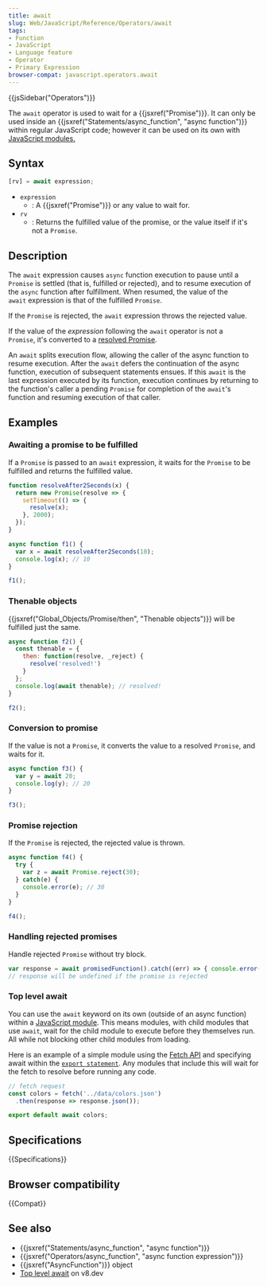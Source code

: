 ```yaml
---
title: await
slug: Web/JavaScript/Reference/Operators/await
tags:
- Function
- JavaScript
- Language feature
- Operator
- Primary Expression
browser-compat: javascript.operators.await
---
```

{{jsSidebar("Operators")}}

The `await` operator is used to wait for a {{jsxref("Promise")}}. It can
only be used inside an
{{jsxref("Statements/async_function", "async function")}}
within regular JavaScript code; however it can be used on its own with
[JavaScript modules.](/en-US/docs/Web/JavaScript/Guide/Modules)

## Syntax

```js
[rv] = await expression;
```

*   `expression`
    *   : A {{jsxref("Promise")}} or any value to wait for.
*   `rv`
    *   : Returns the fulfilled value of the promise, or the value itself if it's
        not a `Promise`.

## Description

The `await` expression causes `async` function execution to pause until a
`Promise` is settled (that is, fulfilled or rejected), and to resume execution
of the `async` function after fulfillment. When resumed, the value of the
`await` expression is that of the fulfilled `Promise`.

If the `Promise` is rejected, the `await` expression throws the rejected value.

If the value of the *expression* following the `await` operator is not a
`Promise`, it's converted to a
[resolved Promise](/en-US/docs/Web/JavaScript/Reference/Global_Objects/Promise/resolve).

An `await` splits execution flow, allowing the caller of the async function to
resume execution. After the `await` defers the continuation of the async
function, execution of subsequent statements ensues. If this `await` is the last
expression executed by its function, execution continues by returning to the
function's caller a pending `Promise` for completion of the `await`'s function
and resuming execution of that caller.

## Examples

### Awaiting a promise to be fulfilled

If a `Promise` is passed to an `await` expression, it waits for the `Promise` to
be fulfilled and returns the fulfilled value.

```js
function resolveAfter2Seconds(x) {
  return new Promise(resolve => {
    setTimeout(() => {
      resolve(x);
    }, 2000);
  });
}

async function f1() {
  var x = await resolveAfter2Seconds(10);
  console.log(x); // 10
}

f1();
```

### Thenable objects

{{jsxref("Global_Objects/Promise/then", "Thenable objects")}}
will be fulfilled just the same.

```js
async function f2() {
  const thenable = {
    then: function(resolve, _reject) {
      resolve('resolved!')
    }
  };
  console.log(await thenable); // resolved!
}

f2();
```

### Conversion to promise

If the value is not a `Promise`, it converts the value to a resolved `Promise`,
and waits for it.

```js
async function f3() {
  var y = await 20;
  console.log(y); // 20
}

f3();
```

### Promise rejection

If the `Promise` is rejected, the rejected value is thrown.

```js
async function f4() {
  try {
    var z = await Promise.reject(30);
  } catch(e) {
    console.error(e); // 30
  }
}

f4();
```

### Handling rejected promises

Handle rejected `Promise` without try block.

```js
var response = await promisedFunction().catch((err) => { console.error(err); });
// response will be undefined if the promise is rejected
```

### Top level await

You can use the `await` keyword on its own (outside of an async function) within
a [JavaScript module](/en-US/docs/Web/JavaScript/Guide/Modules). This means
modules, with child modules that use `await`, wait for the child module to
execute before they themselves run. All while not blocking other child modules
from loading.

Here is an example of a simple module using the
[Fetch API](/en-US/docs/Web/API/Fetch_API) and specifying await within the
[`export statement`](/en-US/docs/Web/JavaScript/Reference/Statements/export).
Any modules that include this will wait for the fetch to resolve before running
any code.

```js
// fetch request
const colors = fetch('../data/colors.json')
  .then(response => response.json());

export default await colors;
```

## Specifications

{{Specifications}}

## Browser compatibility

{{Compat}}

## See also

*   {{jsxref("Statements/async_function", "async function")}}
*   {{jsxref("Operators/async_function", "async function expression")}}
*   {{jsxref("AsyncFunction")}} object
*   [Top level await](https://v8.dev/features/top-level-await) on v8.dev
